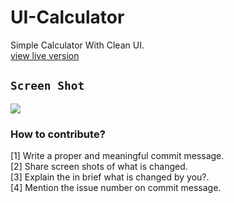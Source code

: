 # UI-Calculator
Simple Calculator With Clean UI.
<br>
<a href="https://code-recursion.github.io/UI-Calculator">view live version</a>
## `Screen Shot`
<img src="ScreenShot/C.JPG">

### How to contribute?
[1] Write a proper and meaningful commit message.                                                                                    
[2] Share screen shots of what is changed.                                                                                  
[3] Explain the in brief what is changed by you?.                                                                                                  
[4] Mention the issue number on commit message.                                                                                                                
